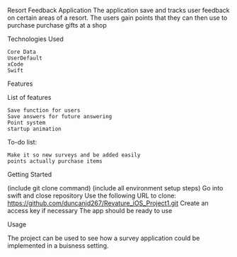Resort Feedback Application
The application save and tracks user feedback on certain areas of a resort. The users gain points that they can then use to purchase
purchase gifts at a shop

Technologies Used

    Core Data
    UserDefault
    xCode
    Swift

Features

List of features

    Save function for users
    Save answers for future answering
    Point system
    startup animation

To-do list:

    Make it so new surveys and be added easily
    points actually purchase items

Getting Started

(include git clone command) (include all environment setup steps)
Go into swift and close repository
Use the following URL to clone:
https://github.com/duncanjd267/Revature_iOS_Project1.git
Create an access key if necessary
The app should be ready to use

Usage

The project can be used to see how a survey application could be implemented in a buisness setting.
